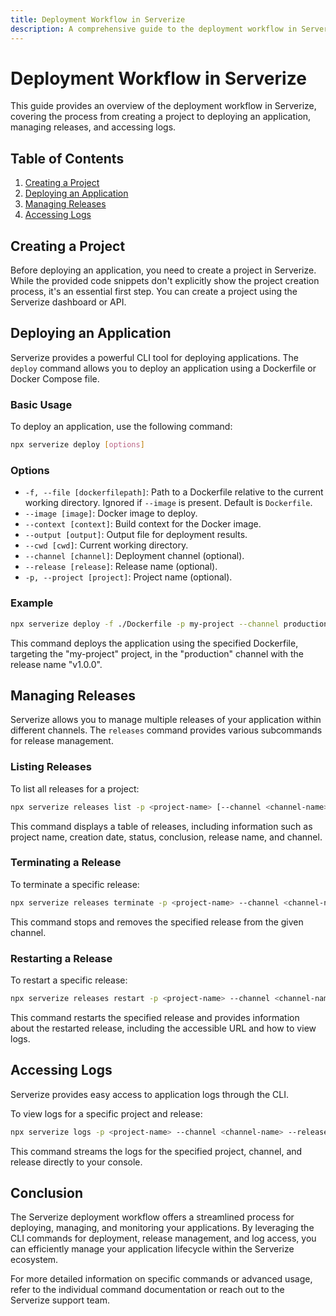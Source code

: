 ```yaml
---
title: Deployment Workflow in Serverize
description: A comprehensive guide to the deployment workflow in Serverize, including project creation, CLI deployment, release management, and log access.
---
```


# Deployment Workflow in Serverize

This guide provides an overview of the deployment workflow in Serverize, covering the process from creating a project to deploying an application, managing releases, and accessing logs.

## Table of Contents

1. [Creating a Project](#creating-a-project)
2. [Deploying an Application](#deploying-an-application)
3. [Managing Releases](#managing-releases)
4. [Accessing Logs](#accessing-logs)

## Creating a Project

Before deploying an application, you need to create a project in Serverize. While the provided code snippets don't explicitly show the project creation process, it's an essential first step. You can create a project using the Serverize dashboard or API.

## Deploying an Application

Serverize provides a powerful CLI tool for deploying applications. The `deploy` command allows you to deploy an application using a Dockerfile or Docker Compose file.

### Basic Usage

To deploy an application, use the following command:

```bash
npx serverize deploy [options]
```

### Options

- `-f, --file [dockerfilepath]`: Path to a Dockerfile relative to the current working directory. Ignored if `--image` is present. Default is `Dockerfile`.
- `--image [image]`: Docker image to deploy.
- `--context [context]`: Build context for the Docker image.
- `--output [output]`: Output file for deployment results.
- `--cwd [cwd]`: Current working directory.
- `--channel [channel]`: Deployment channel (optional).
- `--release [release]`: Release name (optional).
- `-p, --project [project]`: Project name (optional).

### Example

```bash
npx serverize deploy -f ./Dockerfile -p my-project --channel production --release v1.0.0
```

This command deploys the application using the specified Dockerfile, targeting the "my-project" project, in the "production" channel with the release name "v1.0.0".

## Managing Releases

Serverize allows you to manage multiple releases of your application within different channels. The `releases` command provides various subcommands for release management.

### Listing Releases

To list all releases for a project:

```bash
npx serverize releases list -p <project-name> [--channel <channel-name>]
```

This command displays a table of releases, including information such as project name, creation date, status, conclusion, release name, and channel.

### Terminating a Release

To terminate a specific release:

```bash
npx serverize releases terminate -p <project-name> --channel <channel-name> --release <release-name>
```

This command stops and removes the specified release from the given channel.

### Restarting a Release

To restart a specific release:

```bash
npx serverize releases restart -p <project-name> --channel <channel-name> --release <release-name>
```

This command restarts the specified release and provides information about the restarted release, including the accessible URL and how to view logs.

## Accessing Logs

Serverize provides easy access to application logs through the CLI.

To view logs for a specific project and release:

```bash
npx serverize logs -p <project-name> --channel <channel-name> --release <release-name>
```

This command streams the logs for the specified project, channel, and release directly to your console.

## Conclusion

The Serverize deployment workflow offers a streamlined process for deploying, managing, and monitoring your applications. By leveraging the CLI commands for deployment, release management, and log access, you can efficiently manage your application lifecycle within the Serverize ecosystem.

For more detailed information on specific commands or advanced usage, refer to the individual command documentation or reach out to the Serverize support team.